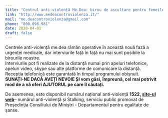 ```yaml
---
title: "Centrul anti-violență Me.Dea: birou de ascultare pentru femeile victime ale violenței"
link: "http://www.medeacontroviolenza.it/"
mail: "me.deacontroviolenza@gmail.com"
phone: "800.098.981" 
date: 2020-04-01
draft: false
---
```


Centrele anti-violență me.dea rămân operative în această nouă fază a urgenței medicale, dar interviurile față în față nu mai sunt posibile la birourile noastre.  
Interviurile pot fi realizate de la distanță numai prin apeluri telefonice, apeluri video, skype sau alte platforme de comunicare la distanță.  
Recepția telefonică este garantată în timpul programului obișnuit.  
**SUNAȚI-NE DACĂ AVEȚI NEVOIE ȘI vom găsi, împreună, cel mai potrivit mod de a vă oferi AJUTORUL pe care îl căutați.**

De asemenea, este disponibil numărul național anti-violență **1522, [site-ul web](https://www.1522.eu/)**– numărul anti-violență și Stalking, serviciu public promovat de Președinția Consiliului de Miniștri - Departamentul pentru egalitate de șanse.
